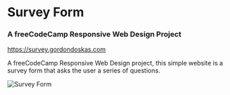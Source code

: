 # Survey Form

### A freeCodeCamp Responsive Web Design Project

<https://survey.gordondoskas.com>

A freeCodeCamp Responsive Web Design project, this simple website is a survey form that asks the user a series of questions.

![Survey Form](https://portfolio.gordondoskas.com/img/survey.png 'Survey Form')
